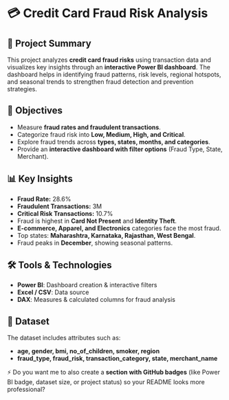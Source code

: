 # 💳 Credit Card Fraud Risk Analysis

## 📌 Project Summary

This project analyzes **credit card fraud risks** using transaction data and visualizes key insights through an **interactive Power BI dashboard**. The dashboard helps in identifying fraud patterns, risk levels, regional hotspots, and seasonal trends to strengthen fraud detection and prevention strategies.

## 🎯 Objectives

* Measure **fraud rates and fraudulent transactions**.
* Categorize fraud risk into **Low, Medium, High, and Critical**.
* Explore fraud trends across **types, states, months, and categories**.
* Provide an **interactive dashboard with filter options** (Fraud Type, State, Merchant).



## 📊 Key Insights

* **Fraud Rate:** 28.6%
* **Fraudulent Transactions:** 3M
* **Critical Risk Transactions:** 10.7%
* Fraud is highest in **Card Not Present** and **Identity Theft**.
* **E-commerce, Apparel, and Electronics** categories face the most fraud.
* Top states: **Maharashtra, Karnataka, Rajasthan, West Bengal**.
* Fraud peaks in **December**, showing seasonal patterns.

## 🛠 Tools & Technologies

* **Power BI**: Dashboard creation & interactive filters
* **Excel / CSV**: Data source
* **DAX**: Measures & calculated columns for fraud analysis

## 📂 Dataset

The dataset includes attributes such as:

* **age, gender, bmi, no_of_children, smoker, region**
* **fraud_type, fraud_risk, transaction_category, state, merchant_name**








⚡ Do you want me to also create a **section with GitHub badges** (like Power BI badge, dataset size, or project status) so your README looks more professional?
